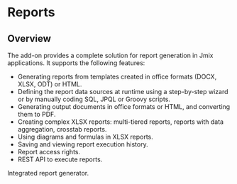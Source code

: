 # Reports

## Overview

The add-on provides a complete solution for report generation in Jmix applications. It supports the following features:

- Generating reports from templates created in office formats (DOCX, XLSX, ODT) or HTML.
- Defining the report data sources at runtime using a step-by-step wizard or by manually coding SQL, JPQL or Groovy scripts.
- Generating output documents in office formats or HTML, and converting them to PDF.
- Creating complex XLSX reports: multi-tiered reports, reports with data aggregation, crosstab reports.
- Using diagrams and formulas in XLSX reports.
- Saving and viewing report execution history.
- Report access rights.
- REST API to execute reports.

Integrated report generator.